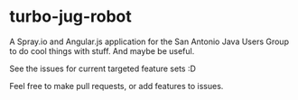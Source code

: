 turbo-jug-robot
===============

A Spray.io and Angular.js application for the San Antonio Java Users Group to do cool things with stuff. And maybe be useful.

See the issues for current targeted feature sets :D

Feel free to make pull requests, or add features to issues.
